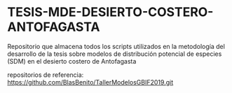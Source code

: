 # TESIS-MDE-DESIERTO-COSTERO-ANTOFAGASTA
Repositorio que almacena todos los scripts utilizados en la metodología del desarrollo de la tesis sobre modelos de distribución potencial de especies (SDM) en el desierto costero de Antofagasta

repositorios de referencia: https://github.com/BlasBenito/TallerModelosGBIF2019.git 



